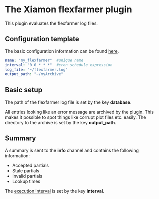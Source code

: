 # The Xiamon flexfarmer plugin

This plugin evaluates the flexfarmer log files. 

## **Configuration template**

The basic configuration information can be found [here](../config_basics.md).

```yaml
name: "my_flexfarmer"  #unique name
interval: "0 0 * * *"  #cron schedule expression
log_file: "~/flexfarmer.log"
output_path: "~/myArchive"
```

## **Basic setup**

The path of the flexfarmer log file is set by the key **database**.

All entries looking like an error message are archived by the plugin. This makes it possible to spot things like corrupt plot files etc. easily. The directory to the archive is set by the key **output_path**.

## **Summary**

A summary is sent to the **info** channel and contains the following information:

- Accepted partials
- Stale partials
- Invalid partials
- Lookup times

The [execution interval](../config_basics.md) is set by the key **interval**.
